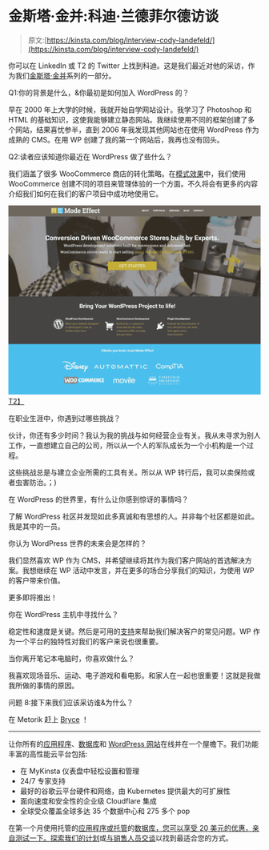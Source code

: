 # 金斯塔·金并:科迪·兰德菲尔德访谈

> 原文:[https://kinsta.com/blog/interview-cody-landefeld/](https://kinsta.com/blog/interview-cody-landefeld/)

你可以在 LinkedIn 或 T2 的 Twitter 上找到科迪。这是我们最近对他的采访，作为我们[金斯塔·金并](https://kinsta.com/?post_type=post&s=kingpin)系列的一部分。

Q1:你的背景是什么，&你最初是如何加入 WordPress 的？

早在 2000 年上大学的时候，我就开始自学网站设计。我学习了 Photoshop 和 HTML 的基础知识，这使我能够建立静态网站。我继续使用不同的框架创建了多个网站，结果喜忧参半，直到 2006 年我发现其他网站也在使用 WordPress 作为成熟的 CMS。在用 WP 创建了我的第一个网站后，我再也没有回头。

Q2:读者应该知道你最近在 WordPress 做了些什么？

我们涵盖了很多 WooCommerce 商店的转化策略。在[模式效果](https://modeeffect.com/)中，我们使用 WooCommerce 创建不同的项目来管理体验的一个方面。不久将会有更多的内容介绍我们如何在我们的客户项目中成功地使用它。

[![mode effect](img/3daa15e0352450420f9321fc8144948c.png)T2】](https://modeeffect.com/)

在职业生涯中，你遇到过哪些挑战？

伙计，你还有多少时间？我认为我的挑战与如何经营企业有关。我从未寻求为别人工作，一直想建立自己的公司，所以从一个人的军队成长为一个小机构是一个过程。

这些挑战总是与建立企业所需的工具有关。所以从 WP 转行后，我可以卖保险或者虫害防治。；)

在 WordPress 的世界里，有什么让你感到惊讶的事情吗？

了解 WordPress 社区并发现如此多真诚和有思想的人。并非每个社区都是如此。我是其中的一员。

你认为 WordPress 世界的未来会是怎样的？

我们显然喜欢 WP 作为 CMS，并希望继续将其作为我们客户网站的首选解决方案。我想继续在 WP 活动中发言，并在更多的场合分享我们的知识，为使用 WP 的客户带来价值。

更多即将推出！

你在 WordPress 主机中寻找什么？

稳定性和速度是关键。然后是可用的[支持](https://kinsta.com/kinsta-support/)来帮助我们解决客户的常见问题。WP 作为一个平台的独特性对我们的客户来说也很重要。

当你离开笔记本电脑时，你喜欢做什么？

我喜欢现场音乐、运动、电子游戏和看电影。和家人在一起也很重要！这就是我做我所做的事情的原因。

问题 8:接下来我们应该采访谁&为什么？

在 Metorik 赶上 [Bryce](https://twitter.com/bryceadams) ！

* * *

让你所有的[应用程序](https://kinsta.com/application-hosting/)、[数据库](https://kinsta.com/database-hosting/)和 [WordPress 网站](https://kinsta.com/wordpress-hosting/)在线并在一个屋檐下。我们功能丰富的高性能云平台包括:

*   在 MyKinsta 仪表盘中轻松设置和管理
*   24/7 专家支持
*   最好的谷歌云平台硬件和网络，由 Kubernetes 提供最大的可扩展性
*   面向速度和安全性的企业级 Cloudflare 集成
*   全球受众覆盖全球多达 35 个数据中心和 275 多个 pop

在第一个月使用托管的[应用程序或托管](https://kinsta.com/application-hosting/)的[数据库，您可以享受 20 美元的优惠，亲自测试一下。探索我们的](https://kinsta.com/database-hosting/)[计划](https://kinsta.com/plans/)或[与销售人员交谈](https://kinsta.com/contact-us/)以找到最适合您的方式。